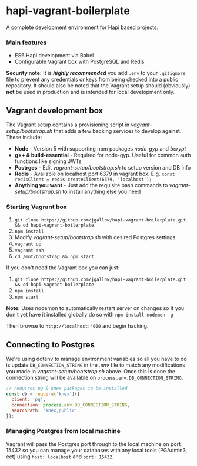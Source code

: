 # hapi-vagrant-boilerplate

A complete development environment for Hapi based projects.

### Main features

* ES6 Hapi development via Babel
* Configurable Vagrant box with PostgreSQL and Redis

**Security note:** It is **_highly recommended_** you add `.env` to your `.gitignore` file to prevent any credentials or keys from being checked into a public repository. It should also be noted that the Vagrant setup should (obviously) **not** be used in production and is intended for local development only.

## Vagrant development box

The Vagrant setup contains a provisioning script in *vagrant-setup/bootstrap.sh* that adds a few backing services to develop against. These include:

  * **Node** - Version 5 with supporting npm packages *node-gyp* and *bcrypt*
  * **g++ & build-essential** - Required for node-gyp. Useful for common auth functions like signing JWTs
  * **Postrges** - Edit *vagrant-setup/bootstrap.sh* to setup version and DB info
  * **Redis** - Available on localhost port 6379 in vagrant box. E.g. `const redisClient = redis.createClient(6379, 'localhost');`
  * **Anything you want** - Just add the requisite bash commands to *vagrant-setup/bootstrap.sh* to install anything else you need

### Starting Vagrant box

1. `git clone https://github.com/jgallow/hapi-vagrant-boilerplate.git && cd hapi-vagrant-boilerplate`
2. `npm install`
3. Modify *vagrant-setup/bootstrap.sh* with desired Postgres settings
4. `vagrant up`
5. `vagrant ssh`
6. `cd /mnt/bootstrap && npm start`

If you don't need the Vagrant box you can just:

1. `git clone https://github.com/jgallow/hapi-vagrant-boilerplate.git && cd hapi-vagrant-boilerplate`
2. `npm install`
3. `npm start`

**Note:** Uses nodemon to automatically restart server on changes so if you don't yet have it installed globally do so with `npm install nodemon -g`

Then browse to `http://localhost:4000` and begin hacking.

## Connecting to Postgres

We're using dotenv to manage environment variables so all you have to do is update `DB_CONNECTION_STRING` in the *.env* file to match any modifications you made in *vagrant-setup/bootstrap.sh* above. Once this is done the connection string will be available on `process.env.DB_CONNECTION_STRING`.

```javascript
// requires pg & knex packages to be installed
const db = require('knex')({
  client: 'pg',
  connection: process.env.DB_CONNECTION_STRING,
  searchPath: 'knex,public'
});
```

### Managing Postgres from local machine

Vagrant will pass the Postgres port through to the local machine on port 15432 so you can manage your databases with any local tools (PGAdmin3, ect) using `host: localhost` and `port: 15432`.
